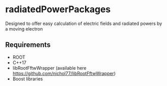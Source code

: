 # radiatedPowerPackages
Designed to offer easy calculation of electric fields and radiated powers by a moving electron

## Requirements
* ROOT 
* C++17 
* libRootFftwWrapper (available here https://github.com/nichol77/libRootFftwWrapper)
* Boost libraries

